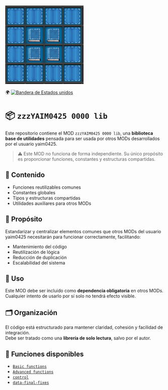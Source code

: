 ![](../../thumbnail.png)

🌍 [![Bandera de Estados unidos](https://flagcdn.com/20x15/us.png)](../../README.md)

# 📦 `zzzYAIM0425 0000 lib`

Este repositorio contiene el MOD `zzzYAIM0425 0000 lib`, una **biblioteca base de utilidades** pensada para ser usada por otros MODs desarrollados por el usuario yaim0425.

> ⚠️ Este MOD no funciona de forma independiente. Su único propósito es proporcionar funciones, constantes y estructuras compartidas.

## 🧩 Contenido

- Funciones reutilizables comunes
- Constantes globales
- Tipos y estructuras compartidas
- Utilidades auxiliares para otros MODs

## 🧭 Propósito

Estandarizar y centralizar elementos comunes que otros MODs del usuario yaim0425 necesitarán para funcionar correctamente, facilitando:

- Mantenimiento del código
- Reutilización de lógica
- Reducción de duplicación
- Escalabilidad del sistema

## 📌 Uso

Este MOD debe ser incluido como **dependencia obligatoria** en otros MODs.  
Cualquier intento de usarlo por sí solo no tendrá efecto visible.

## 🗂️ Organización

El código está estructurado para mantener claridad, cohesión y facilidad de integración.  
Debe ser tratado como una **librería de solo lectura**, salvo por el autor.

## 📘 Funciones disponibles

- [`Basic functions`](./Basic%20functions.md)
- [`Advanced functions`](./Advanced%20functions.md)
- [`control`](./control.md)
- [`data-final-fixes`](./data-final-fixes.md)
